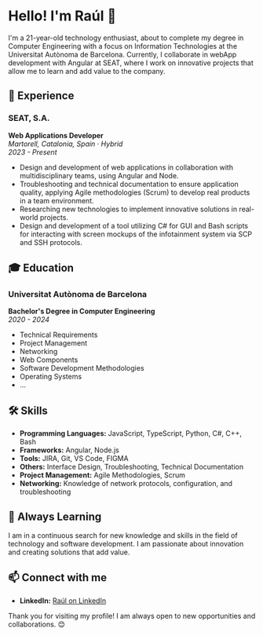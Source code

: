 # Hello! I'm Raúl 👋

I'm a 21-year-old technology enthusiast, about to complete my degree in Computer Engineering with a focus on Information Technologies at the Universitat Autònoma de Barcelona. Currently, I collaborate in webApp development with Angular at SEAT, where I work on innovative projects that allow me to learn and add value to the company.

## 🚀 Experience

### SEAT, S.A.
**Web Applications Developer**  
_Martorell, Catalonia, Spain · Hybrid_  
_2023 - Present_ 

- Design and development of web applications in collaboration with multidisciplinary teams, using Angular and Node.
- Troubleshooting and technical documentation to ensure application quality, applying Agile methodologies (Scrum) to develop real products in a team environment.
- Researching new technologies to implement innovative solutions in real-world projects.
- Design and development of a tool utilizing C# for GUI and Bash scripts for interacting with screen mockups of the infotainment system via SCP and SSH protocols.

## 🎓 Education

### Universitat Autònoma de Barcelona
**Bachelor's Degree in Computer Engineering**  
_2020 - 2024_

- Technical Requirements
- Project Management
- Networking
- Web Components
- Software Development Methodologies
- Operating Systems
- ...

## 🛠️ Skills

- **Programming Languages:** JavaScript, TypeScript, Python, C#, C++, Bash
- **Frameworks:** Angular, Node.js
- **Tools:** JIRA, Git, VS Code, FIGMA
- **Others:** Interface Design, Troubleshooting, Technical Documentation
- **Project Management:** Agile Methodologies, Scrum
- **Networking:** Knowledge of network protocols, configuration, and troubleshooting

## 🌱 Always Learning

I am in a continuous search for new knowledge and skills in the field of technology and software development. I am passionate about innovation and creating solutions that add value.

## 📫 Connect with me

- **LinkedIn:** [Raúl on LinkedIn](https://www.linkedin.com/in/quirosm-raul/)

Thank you for visiting my profile! I am always open to new opportunities and collaborations. 😊
